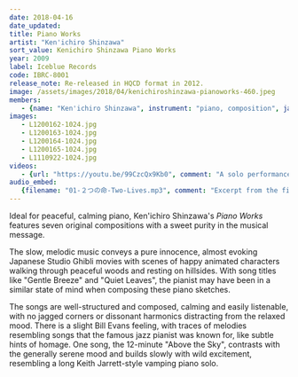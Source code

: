 ```yaml
---
date: 2018-04-16 
date_updated: 
title: Piano Works
artist: "Ken'ichiro Shinzawa"
sort_value: Kenichiro Shinzawa Piano Works
year: 2009
label: Iceblue Records
code: IBRC-8001
release_note: Re-released in HQCD format in 2012.
image: /assets/images/2018/04/kenichiroshinzawa-pianoworks-460.jpeg
members:
   - {name: "Ken'ichiro Shinzawa", instrument: "piano, composition", japanese_name: 新澤健一郎, url: "https://www.shinzawa.net/"}
images:
   - L1200162-1024.jpg
   - L1200163-1024.jpg
   - L1200164-1024.jpg
   - L1200165-1024.jpg
   - L1110922-1024.jpg
videos: 
   - {url: "https://youtu.be/99CzcQx9Kb0", comment: "A solo performance giving a great sense of Ken'ichiro Shinzawa's solo piano style"}
audio_embed:
   {filename: "01-２つの命-Two-Lives.mp3", comment: "Excerpt from the first track on the album, \"Two Lives\":"}
---
```

Ideal for peaceful, calming piano, Ken'ichiro Shinzawa's *Piano Works* features seven original compositions with a sweet purity in the musical message.

The slow, melodic music conveys a pure innocence, almost evoking Japanese Studio Ghibli movies with scenes of happy animated characters walking through peaceful woods and resting on hillsides. With song titles like "Gentle Breeze" and "Quiet Leaves", the pianist may have been in a similar state of mind when composing these piano sketches.

The songs are well-structured and composed, calming and easily listenable, with no jagged corners or dissonant harmonics distracting from the relaxed mood. There is a slight Bill Evans feeling, with traces of melodies resembling songs that the famous jazz pianist was known for, like subtle hints of homage. One song, the 12-minute "Above the Sky", contrasts with the generally serene mood and builds slowly with wild excitement, resembling a long Keith Jarrett-style vamping piano solo.
